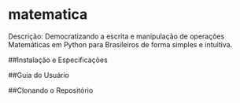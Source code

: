 # matematica

Descrição: Democratizando a escrita e manipulação de operações Matemáticas em Python para Brasileiros  de forma simples e intuitiva. 


##Instalação e Especificações 

##Guia do Usuário


##Clonando o Repositório

